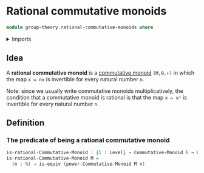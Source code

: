 # Rational commutative monoids

```agda
module group-theory.rational-commutative-monoids where
```

<details><summary>Imports</summary>

```agda
open import elementary-number-theory.natural-numbers

open import foundation.equivalences
open import foundation.universe-levels

open import group-theory.commutative-monoids
open import group-theory.powers-of-elements-commutative-monoids
```

</details>

## Idea

A **rational commutative monoid** is a
[commutative monoid](group-theory.commutative-monoids.md) `(M,0,+)` in which the
map `x ↦ nx` is invertible for every natural number `n`.

Note: since we usually write commutative monoids multiplicatively, the condition
that a commutative monoid is rational is that the map `x ↦ xⁿ` is invertible for
every natural number `n`.

## Definition

### The predicate of being a rational commutative monoid

```agda
is-rational-Commutative-Monoid : {l : Level} → Commutative-Monoid l → UU l
is-rational-Commutative-Monoid M =
  (n : ℕ) → is-equiv (power-Commutative-Monoid M n)
```
